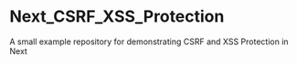 # Next_CSRF_XSS_Protection
A small example repository for demonstrating CSRF and XSS Protection in Next
